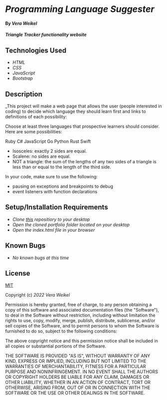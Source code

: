 # _Programming Language Suggester_ 

#### By _**Vera Weikel**_

#### _Triangle Tracker functionality website_


## Technologies Used

* _HTML_
* _CSS_
* _JavaScript_
* _Bootstrap_

## Description

_This project will make a web page that allows the user (people interested in coding) to decide which language they should learn first and links to definitions of each possibility:

Choose at least three languages that prospective learners should consider. Here are some possibilities:

Ruby
C#
JavaScript
Go
Python
Rust
Swift
* Isosceles: exactly 2 sides are equal.
* Scalene: no sides are equal.
* NOT a triangle: the sum of the lengths of any two sides of a triangle is less than or equal to the length of the third side.

In your code, make sure to use the following:
* pausing on exceptions and breakpoints to debug
* event listeners with function declarations

## Setup/Installation Requirements

* _Clone [this](https://github.com/QuietEvolver/triangle-tracker-de.git) repositiory to your desktop_
* _Open the cloned portfolio folder located on your desktop_
* _Open the index.html file in your browser_

## Known Bugs

* _No known bugs at this time_

## License

[MIT](https://choosealicense.com/licenses/mit/)

Copyright (c) _2022_ _Vera Weikel_

Permission is hereby granted, free of charge, to any person obtaining a copy
of this software and associated documentation files (the "Software"), to deal
in the Software without restriction, including without limitation the rights
to use, copy, modify, merge, publish, distribute, sublicense, and/or sell
copies of the Software, and to permit persons to whom the Software is
furnished to do so, subject to the following conditions:

The above copyright notice and this permission notice shall be included in all
copies or substantial portions of the Software.

THE SOFTWARE IS PROVIDED "AS IS", WITHOUT WARRANTY OF ANY KIND, EXPRESS OR
IMPLIED, INCLUDING BUT NOT LIMITED TO THE WARRANTIES OF MERCHANTABILITY,
FITNESS FOR A PARTICULAR PURPOSE AND NONINFRINGEMENT. IN NO EVENT SHALL THE
AUTHORS OR COPYRIGHT HOLDERS BE LIABLE FOR ANY CLAIM, DAMAGES OR OTHER
LIABILITY, WHETHER IN AN ACTION OF CONTRACT, TORT OR OTHERWISE, ARISING FROM,
OUT OF OR IN CONNECTION WITH THE SOFTWARE OR THE USE OR OTHER DEALINGS IN THE
SOFTWARE.